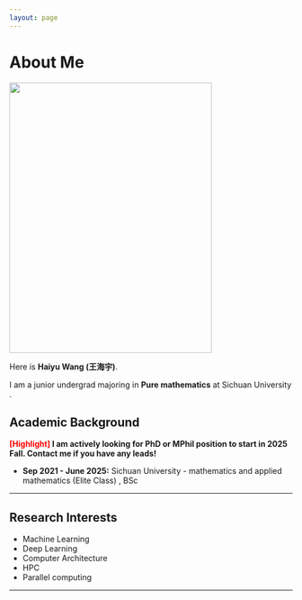 ```yaml
---
layout: page
---
```


# About Me

<img src="https://caihanlin.com/caihanlin.jpg" class="floatpic" width="360" height="480">

Here is **Haiyu Wang (王海宇)**.

I am a junior undergrad majoring in **Pure mathematics** at Sichuan University . 

## Academic Background

**<font color='red'>[Highlight]</font> I am actively looking for PhD or MPhil position to start in 2025 Fall. Contact me if you have any leads!**

- **Sep 2021 - June 2025:**    Sichuan University  - mathematics and applied mathematics (Elite Class) , BSc 

---

## Research Interests

- Machine Learning
- Deep Learning
- Computer Architecture
- HPC
- Parallel computing

---

